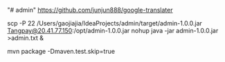 "# admin" 
https://github.com/junjun888/google-translater

scp -P 22 /Users/gaojiajia/IdeaProjects/admin/target/admin-1.0.0.jar Tangpay@20.41.77.150:/opt/admin-1.0.0.jar
nohup java -jar admin-1.0.0.jar >admin.txt &

mvn package -Dmaven.test.skip=true
